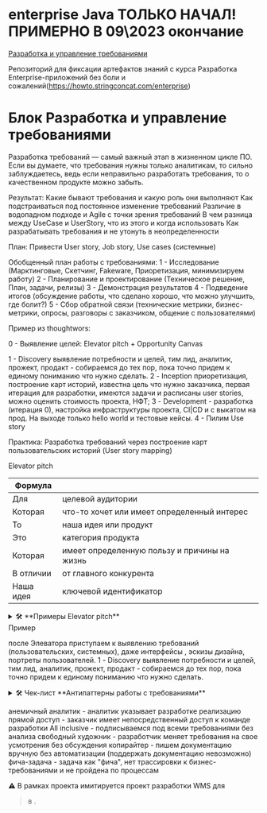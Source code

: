 # enterprise Java ТОЛЬКО НАЧАЛ! ПРИМЕРНО В 09\2023 окончание

[Разработка и управление требованиями](#блок-разработка-и-управление-требованиями)

Репозиторий для фиксации артефактов знаний с курса Разработка Enterprise-приложений без боли и сожалений(https://howto.stringconcat.com/enterprise)

# Блок Разработка и управление требованиями
Разработка требований — самый важный этап в жизненном цикле ПО. Если вы думаете, что требования нужны только аналитикам, то сильно заблуждаетесь, ведь если неправильно разработать требования, то о качественном продукте можно забыть.

Результат:
Какие бывают требования и какую роль они выполняют
Как подстраиваться под постоянное изменение требований
Различие в водопадном подходе и Agile с точки зрения требований
В чем разница между UseCase и UserStory, что из этого и когда использовать
Как разрабатывать требования и не утонуть в неопределенности

План:
Привести User story, Job story, Use cases (системные)

Обобщенный план работы с требованиями:
1 - Исследование (Марктинговые, Скетчинг, Fakeware, Приоретизация, минимизируем работу)
2 - Планирование и проектирование (Техническое решение, План, задачи, релизы)
3 - Демонстрация результатов
4 - Подведение итогов (обсуждение работы, что сделано хорошо, что можно улучшить, где болит?)
5 - Сбор обратной связи (технические метрики, бизнес-метрики, опросы, разговоры с заказчиком, общение с пользователями)

Пример из thoughtwors:

0 - Выявление целей: Elevator pitch + Opportunity Canvas

1 - Discovery выявление потребности и целей, тим лид, аналитик, прожект, продакт - собираемся до тех пор, пока точно придем к единому пониманию что нужно сделать. 
2 - Inception приоретизация, построение карт историй, известна цель что нужно заказчика, первая итерация для разработки, имеются задачи и расписаны user stories, можно оценить стоимость проекта, НФТ;
3 - Development - разработка (итерация 0), настройка инфраструктуры проекта, CI|CD и с выкатом на прод. На выходе только hello world и тестовые кейсы.
4 - Пилим Use story

Практика: Разработка требований через построение карт пользовательских историй (User story mapping)

Elevator pitch

| Формула         |                  |
|--------------|------------------|
| Для          |         целевой аудитории         |
| Которая      |         что-то хочет или имеет определенный интерес         |
| То           |         наша идея или продукт         |
| Это          |      категория продукта            |
| Которая      |             имеет определенную пользу и причины на жизнь     |
| В отличии    |          от главного конкурента        |
| Наша идея    |       ключевой идентификатор           |

<details>
<summary> &#128736; **Примеры  Elevator pitch** </summary>
| Формула         |                  | |
|--------------|------------------|---|
| Для          |         целевой аудитории         | для всех жителей Сингапура|
| Которая      |         что-то хочет или имеет определенный интерес         |планируют свадьбу, или расторжение брака (или хотят помешать браку), а также работников ЗАГСа|
| То           |         наша идея или продукт         | новый портал для операций с браками|
| Это          |      категория продукта            | |
| Которая      |             имеет определенную пользу и причины на жизнь     |станет единой точкой общения с государством|
| Которая      |             имеет определенную пользу и причины на жизнь     |снимает боловную боль с молодеженов|
| В отличии    |          от главного конкурента        |текущего портала, который вызывает гнев пользователей, </br> будет способствовать проведению торжества или расторжению брака, используя всю мощь новых каналов коммуникации и прочее |
| Наша идея    |       ключевой идентификатор           | |

Пример
| Формула         |                  | |
|--------------|------------------|---|
| Для          |         целевой аудитории         | бизнес-пользователей (менеджеров)|
| Которая      |         что-то хочет или имеет определенный интерес         |нужно быть продуктивным и в офисе и в поездках|
| То           |         наша идея или продукт         | Microsoft Surface|
| Это          |      категория продукта            | будет планшетом-трансформером |
| Которая      |             имеет определенную пользу и причины на жизнь     |легко носить и позволит быть таким же продуктивным, как и с компьютером|
| В отличии    |          от главного конкурента        | от ноутбуков, будет служить легче и удобнее в поездках |
| Наша идея    |       ключевой идентификатор           | |
</details>
Пример


после Элеватора приступаем к выявлению требований (пользовательских, системных), даже интерфейсы , эскизы дизайна, портреты пользователей.
1 - Discovery выявление потребности и целей, тим лид, аналитик, прожект, продакт - собираемся до тех пор, пока точно придем к единому пониманию что нужно сделать.

<details>
<summary> &#128736; Чек-лист **Антипаттерны работы с требованиями** </summary>

| Антипаттерны         |                  |
|--------------|------------------|
|    анемичный аналитик       |         целевой аудитории         | 
|    прямой доступ      |        заказчик имеет непосредственный доступ к команде  разработки         | 
|    All inclusive       |        подписываемся под всеми требованиями без анализа         |
|    свободный художник       |         разработчик меняет требования на свое усмотрения без обсуждения         | 
|    фича-задача      |        задача как "фича", нет трассировки к бизнес-требованиями и не пройдена по процессам         | 

</details>

анемичный аналитик - аналитик указывает разработке реализацию
прямой доступ - заказчик имеет непосредственный доступ к команде  разработки
All inclusive - подписываемся под всеми требованиями без анализа
свободный художник - разработчик меняет требования на свое усмотрения без обсуждения
копирайтер - пишем документацию вручную без автоматизации (поддержать документацию невозможно)
фича-задача - задача как "фича", нет трассировки к бизнес-требованиями и не пройдена по процессам




⚠️ В рамках проекта имитируется проект разработки WMS для

> в  .
> 


